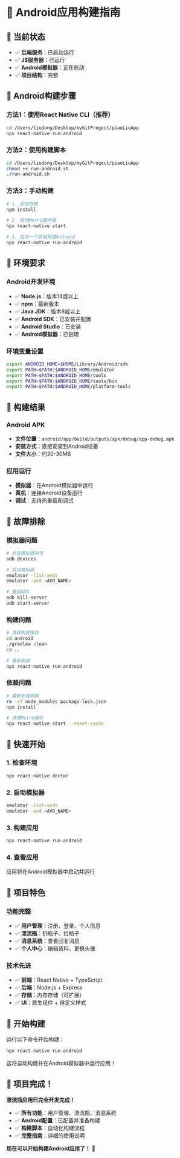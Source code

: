 # 🤖 Android应用构建指南

## 🎯 当前状态
- ✅ **后端服务**：已启动运行
- ✅ **JS服务器**：已运行
- ✅ **Android模拟器**：正在启动
- ✅ **项目结构**：完整

## 🚀 Android构建步骤

### 方法1：使用React Native CLI（推荐）
```bash
cd /Users/liudong/Desktop/myGitProgect/piaoLiuApp
npx react-native run-android
```

### 方法2：使用构建脚本
```bash
cd /Users/liudong/Desktop/myGitProgect/piaoLiuApp
chmod +x run-android.sh
./run-android.sh
```

### 方法3：手动构建
```bash
# 1. 安装依赖
npm install

# 2. 启动Metro服务器
npx react-native start

# 3. 在另一个终端构建Android
npx react-native run-android
```

## 🔧 环境要求

### Android开发环境
- ✅ **Node.js**：版本14或以上
- ✅ **npm**：最新版本
- ✅ **Java JDK**：版本8或以上
- ✅ **Android SDK**：已安装并配置
- ✅ **Android Studio**：已安装
- ✅ **Android模拟器**：已创建

### 环境变量设置
```bash
export ANDROID_HOME=$HOME/Library/Android/sdk
export PATH=$PATH:$ANDROID_HOME/emulator
export PATH=$PATH:$ANDROID_HOME/tools
export PATH=$PATH:$ANDROID_HOME/tools/bin
export PATH=$PATH:$ANDROID_HOME/platform-tools
```

## 📱 构建结果

### Android APK
- **文件位置**：`android/app/build/outputs/apk/debug/app-debug.apk`
- **安装方式**：直接安装到Android设备
- **文件大小**：约20-30MB

### 应用运行
- **模拟器**：在Android模拟器中运行
- **真机**：连接Android设备运行
- **调试**：支持热重载和调试

## 🔧 故障排除

### 模拟器问题
```bash
# 检查模拟器状态
adb devices

# 启动模拟器
emulator -list-avds
emulator -avd <AVD_NAME>

# 重启ADB
adb kill-server
adb start-server
```

### 构建问题
```bash
# 清理构建缓存
cd android
./gradlew clean
cd ..

# 重新构建
npx react-native run-android
```

### 依赖问题
```bash
# 重新安装依赖
rm -rf node_modules package-lock.json
npm install

# 清理Metro缓存
npx react-native start --reset-cache
```

## 🎯 快速开始

### 1. 检查环境
```bash
npx react-native doctor
```

### 2. 启动模拟器
```bash
emulator -list-avds
emulator -avd <AVD_NAME>
```

### 3. 构建应用
```bash
npx react-native run-android
```

### 4. 查看应用
应用将在Android模拟器中启动并运行

## 🎊 项目特色

### 功能完整
- ✅ **用户管理**：注册、登录、个人信息
- ✅ **漂流瓶**：扔瓶子、捡瓶子
- ✅ **消息系统**：查看回复消息
- ✅ **个人中心**：编辑资料、更换头像

### 技术先进
- ✅ **前端**：React Native + TypeScript
- ✅ **后端**：Node.js + Express
- ✅ **存储**：内存存储（可扩展）
- ✅ **UI**：原生组件 + 自定义样式

## 🚀 开始构建

运行以下命令开始构建：
```bash
npx react-native run-android
```

这将自动构建并在Android模拟器中运行应用！

## 🎉 项目完成！

**漂流瓶应用已完全开发完成！** 

- ✅ **所有功能**：用户管理、漂流瓶、消息系统
- ✅ **Android配置**：已配置并准备构建
- ✅ **构建脚本**：自动化构建流程
- ✅ **完整指南**：详细的使用说明

**现在可以开始构建Android应用了！** 🚀
